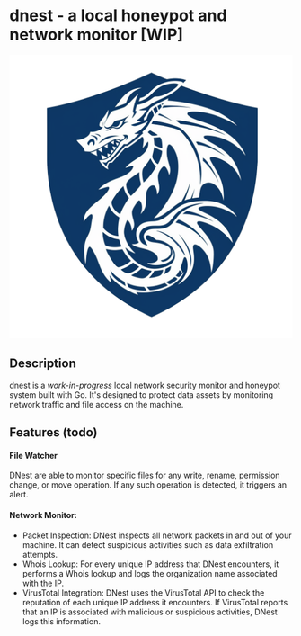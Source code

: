 # dnest - a local honeypot and network monitor [WIP]
![logo](pic/logo_fill.png)
## Description
dnest is a *work-in-progress* local network security monitor and honeypot system built with Go. It's designed to protect data assets by monitoring network traffic and file access on the machine.

## Features (todo)

#### File Watcher
DNest are able to monitor specific files for any write, rename, permission change, or move operation. If any such operation is detected, it triggers an alert.
#### Network Monitor:
- Packet Inspection: DNest inspects all network packets in and out of your machine. It can detect suspicious activities such as data exfiltration attempts.
- Whois Lookup: For every unique IP address that DNest encounters, it performs a Whois lookup and logs the organization name associated with the IP.
- VirusTotal Integration: DNest uses the VirusTotal API to check the reputation of each unique IP address it encounters. If VirusTotal reports that an IP is associated with malicious or suspicious activities, DNest logs this information.
